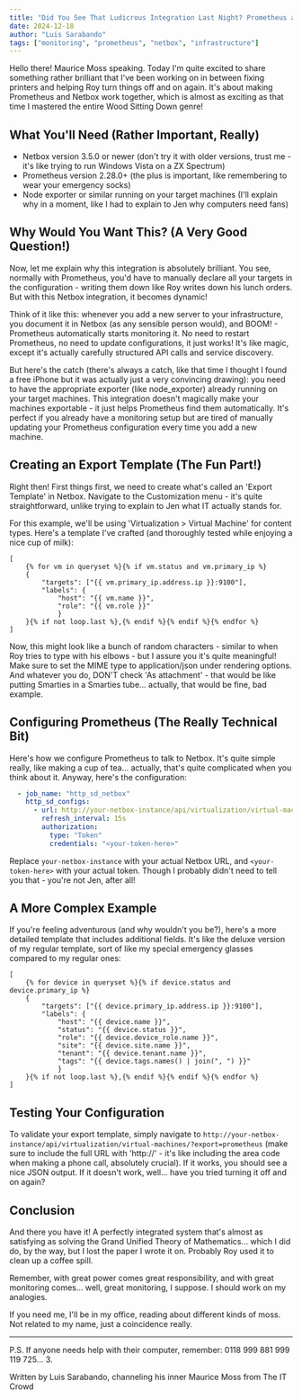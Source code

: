 ```yaml
---
title: "Did You See That Ludicrous Integration Last Night? Prometheus and Netbox"
date: 2024-12-18
author: "Luis Sarabando"
tags: ["monitoring", "prometheus", "netbox", "infrastructure"]
---
```


Hello there! Maurice Moss speaking. Today I'm quite excited to share something rather brilliant that I've been working on in between fixing printers and helping Roy turn things off and on again. It's about making Prometheus and Netbox work together, which is almost as exciting as that time I mastered the entire Wood Sitting Down genre!

## What You'll Need (Rather Important, Really)

* Netbox version 3.5.0 or newer (don't try it with older versions, trust me - it's like trying to run Windows Vista on a ZX Spectrum)
* Prometheus version 2.28.0+ (the plus is important, like remembering to wear your emergency socks)
* Node exporter or similar running on your target machines (I'll explain why in a moment, like I had to explain to Jen why computers need fans)

## Why Would You Want This? (A Very Good Question!)

Now, let me explain why this integration is absolutely brilliant. You see, normally with Prometheus, you'd have to manually declare all your targets in the configuration - writing them down like Roy writes down his lunch orders. But with this Netbox integration, it becomes dynamic! 

Think of it like this: whenever you add a new server to your infrastructure, you document it in Netbox (as any sensible person would), and BOOM! - Prometheus automatically starts monitoring it. No need to restart Prometheus, no need to update configurations, it just works! It's like magic, except it's actually carefully structured API calls and service discovery.

But here's the catch (there's always a catch, like that time I thought I found a free iPhone but it was actually just a very convincing drawing): you need to have the appropriate exporter (like node_exporter) already running on your target machines. This integration doesn't magically make your machines exportable - it just helps Prometheus find them automatically. It's perfect if you already have a monitoring setup but are tired of manually updating your Prometheus configuration every time you add a new machine.

## Creating an Export Template (The Fun Part!)

Right then! First things first, we need to create what's called an 'Export Template' in Netbox. Navigate to the Customization menu - it's quite straightforward, unlike trying to explain to Jen what IT actually stands for.

For this example, we'll be using 'Virtualization > Virtual Machine' for content types. Here's a template I've crafted (and thoroughly tested while enjoying a nice cup of milk):

```jinja2
[
    {% for vm in queryset %}{% if vm.status and vm.primary_ip %}
    {
        "targets": ["{{ vm.primary_ip.address.ip }}:9100"],
        "labels": {
            "host": "{{ vm.name }}",
            "role": "{{ vm.role }}"
            }
    }{% if not loop.last %},{% endif %}{% endif %}{% endfor %}
]
```

Now, this might look like a bunch of random characters - similar to when Roy tries to type with his elbows - but I assure you it's quite meaningful! Make sure to set the MIME type to application/json under rendering options. And whatever you do, DON'T check 'As attachment' - that would be like putting Smarties in a Smarties tube... actually, that would be fine, bad example.

## Configuring Prometheus (The Really Technical Bit)

Here's how we configure Prometheus to talk to Netbox. It's quite simple really, like making a cup of tea... actually, that's quite complicated when you think about it. Anyway, here's the configuration:

```yaml
  - job_name: "http_sd_netbox"
    http_sd_configs:
      - url: http://your-netbox-instance/api/virtualization/virtual-machines/?export=prometheus
        refresh_interval: 15s
        authorization:
          type: "Token"
          credentials: "<your-token-here>"
```

Replace `your-netbox-instance` with your actual Netbox URL, and `<your-token-here>` with your actual token. Though I probably didn't need to tell you that - you're not Jen, after all!

## A More Complex Example

If you're feeling adventurous (and why wouldn't you be?), here's a more detailed template that includes additional fields. It's like the deluxe version of my regular template, sort of like my special emergency glasses compared to my regular ones:

```jinja2
[
    {% for device in queryset %}{% if device.status and device.primary_ip %}
    {
        "targets": ["{{ device.primary_ip.address.ip }}:9100"],
        "labels": {
            "host": "{{ device.name }}",
            "status": "{{ device.status }}",
            "role": "{{ device.device_role.name }}",
            "site": "{{ device.site.name }}",
            "tenant": "{{ device.tenant.name }}",
            "tags": "{{ device.tags.names() | join(", ") }}"
            }
    }{% if not loop.last %},{% endif %}{% endif %}{% endfor %}
]
```

## Testing Your Configuration

To validate your export template, simply navigate to `http://your-netbox-instance/api/virtualization/virtual-machines/?export=prometheus` (make sure to include the full URL with 'http://' - it's like including the area code when making a phone call, absolutely crucial). If it works, you should see a nice JSON output. If it doesn't work, well... have you tried turning it off and on again?

## Conclusion

And there you have it! A perfectly integrated system that's almost as satisfying as solving the Grand Unified Theory of Mathematics... which I did do, by the way, but I lost the paper I wrote it on. Probably Roy used it to clean up a coffee spill.

Remember, with great power comes great responsibility, and with great monitoring comes... well, great monitoring, I suppose. I should work on my analogies.

If you need me, I'll be in my office, reading about different kinds of moss. Not related to my name, just a coincidence really.

---

P.S. If anyone needs help with their computer, remember: 0118 999 881 999 119 725... 3.

Written by Luis Sarabando, channeling his inner Maurice Moss from The IT Crowd